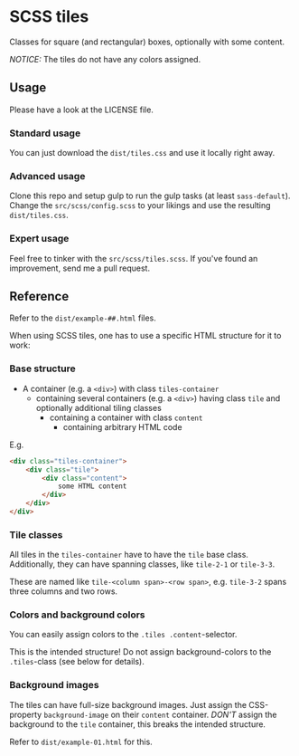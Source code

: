 # SCSS tiles
Classes for square (and rectangular) boxes, optionally with some content.

*NOTICE:* The tiles do not have any colors assigned. 

## Usage

Please have a look at the LICENSE file.

### Standard usage

You can just download the `dist/tiles.css` and use it locally right away.

### Advanced usage

Clone this repo and setup gulp to run the gulp tasks (at least `sass-default`).
Change the `src/scss/config.scss` to your likings and use the resulting `dist/tiles.css`.

### Expert usage

Feel free to tinker with the `src/scss/tiles.scss`. If you've found an improvement, send me a pull request.

## Reference

Refer to the `dist/example-##.html` files.

When using SCSS tiles, one has to use a specific HTML structure for it to work:

### Base structure

- A container (e.g. a `<div>`) with class `tiles-container`
  - containing several containers (e.g. a `<div>`) having class `tile` and optionally additional tiling classes
    - containing a container with class `content`
      - containing arbitrary HTML code

E.g.

```html
<div class="tiles-container">
    <div class="tile">
        <div class="content">
            some HTML content
        </div>
    </div>
</div>
```

### Tile classes

All tiles in the `tiles-container` have to have the `tile` base class. Additionally, they can have spanning classes, like `tile-2-1` or `tile-3-3`.

These are named like `tile-<column span>-<row span>`, e.g. `tile-3-2` spans three columns and two rows.

### Colors and background colors

You can easily assign colors to the `.tiles .content`-selector.

This is the intended structure! Do not assign background-colors to the `.tiles`-class (see below for details).

### Background images

The tiles can have full-size background images. Just assign the CSS-property `background-image` on their `content` container.
*DON'T* assign the background to the `tile` container, this breaks the intended structure.

Refer to `dist/example-01.html` for this.
